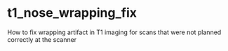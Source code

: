 # t1_nose_wrapping_fix
How to fix wrapping artifact in T1 imaging for scans that were not planned correctly at the scanner
